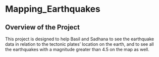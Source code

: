 # Mapping_Earthquakes
## Overview of the Project
This project is designed to help Basil and Sadhana to see the earthquake data in relation to the tectonic plates’ location on the earth, and to see all the earthquakes with a magnitude greater than 4.5 on the map as well.
